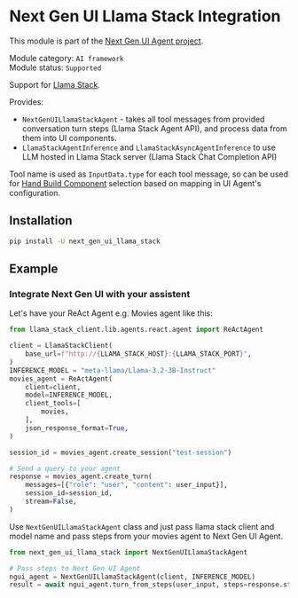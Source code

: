# Next Gen UI Llama Stack Integration

This module is part of the [Next Gen UI Agent project](https://github.com/RedHat-UX/next-gen-ui-agent).

Module category: `AI framework`  
Module status: `Supported`

Support for [Llama Stack](https://github.com/meta-llama/llama-stack).

Provides:

* `NextGenUILlamaStackAgent` - takes all tool messages from provided conversation turn steps (Llama Stack Agent API), and process data from them into UI components.
* `LlamaStackAgentInference` and `LlamaStackAsyncAgentInference` to use LLM hosted in Llama Stack server (Llama Stack Chat Completion API)

Tool name is used as `InputData.type` for each tool message, so can be used for [Hand Build Component](../../docs/guide/data_ui_blocks/hand_build_components.md) selection based on mapping in UI Agent's configuration.

## Installation

```sh
pip install -U next_gen_ui_llama_stack
```

## Example

### Integrate Next Gen UI with your assistent

Let's have your ReAct Agent e.g. Movies agent like this:

```py
from llama_stack_client.lib.agents.react.agent import ReActAgent

client = LlamaStackClient(
    base_url=f"http://{LLAMA_STACK_HOST}:{LLAMA_STACK_PORT}",
)
INFERENCE_MODEL = "meta-llama/Llama-3.2-3B-Instruct"
movies_agent = ReActAgent(
    client=client,
    model=INFERENCE_MODEL,
    client_tools=[
        movies,
    ],
    json_response_format=True,
)

session_id = movies_agent.create_session("test-session")

# Send a query to your agent
response = movies_agent.create_turn(
    messages=[{"role": "user", "content": user_input}],
    session_id=session_id,
    stream=False,
)
```

Use `NextGenUILlamaStackAgent` class and just pass llama stack client and model name and 
pass steps from your movies agent to Next Gen UI Agent.

```py
from next_gen_ui_llama_stack import NextGenUILlamaStackAgent

# Pass steps to Next Gen UI Agent
ngui_agent = NextGenUILlamaStackAgent(client, INFERENCE_MODEL)
result = await ngui_agent.turn_from_steps(user_input, steps=response.steps)
```
